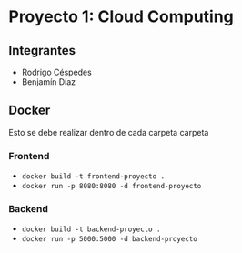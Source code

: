 # Proyecto 1: Cloud Computing

## Integrantes

- Rodrigo Céspedes
- Benjamín Díaz

## Docker
Esto se debe realizar dentro de cada carpeta carpeta

### Frontend

- `docker build -t frontend-proyecto .`
- `docker run -p 8080:8080 -d frontend-proyecto`

### Backend

- `docker build -t backend-proyecto .`
- `docker run -p 5000:5000 -d backend-proyecto`
